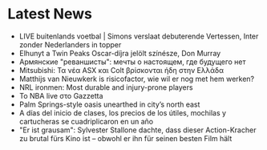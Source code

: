 # Latest News
-  LIVE buitenlands voetbal | Simons verslaat debuterende Vertessen, Inter zonder Nederlanders in topper
-  Elhunyt a Twin Peaks Oscar-díjra jelölt színésze, Don Murray
-  Армянские "реваншисты": мечты о настоящем, где будущего нет
-  Mitsubishi: Τα νέα ASX και Colt βρίσκονται ήδη στην Ελλάδα
-  Matthijs van Nieuwkerk is risicofactor, wie wil er nog met hem werken?
-  NRL ironmen: Most durable and injury-prone players
-  Το NBA live στο Gazzetta
-  Palm Springs-style oasis unearthed in city’s north east
-  A días del inicio de clases, los precios de los útiles, mochilas y cartucheras se cuadriplicaron en un año
-  "Er ist grausam": Sylvester Stallone dachte, dass dieser Action-Kracher zu brutal fürs Kino ist – obwohl er ihn für seinen besten Film hält
